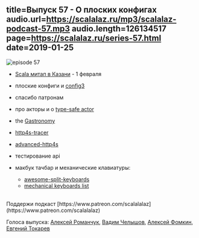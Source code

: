 title=Выпуск 57 - О плоских конфигах  
audio.url=https://scalalaz.ru/mp3/scalalaz-podcast-57.mp3
audio.length=126134517
page=https://scalalaz.ru/series-57.html
date=2019-01-25
----

![episode 57](https://scalalaz.ru/img/episode57.jpg)

* [Scala митап в Казани](https://expertfridays.com/meetups/scala-meetup-2/) - 1 февраля

* плоские конфиги и [config3](https://github.com/scf37/config3) 
* спасибо патронам 
* про акторы и о [type-safe actor](https://github.com/simerplaha/Actor)
* the [Gastronomy](https://propensive.com/opensource/gastronomy/)
* [http4s-tracer](https://gvolpe.github.io/http4s-tracer/)
* [advanced-http4s](https://github.com/gvolpe/advanced-http4s)
* тестирование api
* макбук тачбар и механические клавиатуры:
  - [awesome-split-keyboards](https://github.com/diimdeep/awesome-split-keyboards)
  - [mechanical keyboards list](https://github.com/help-14/mechanical-keyboard/)

<br/>
Поддержи подкаст [https://www.patreon.com/scalalalaz](https://www.patreon.com/scalalalaz)
<br/>

Голоса выпуска:
[Алексей Романчук](https://github.com/13h3r),
[Вадим Челышов](https://github.com/dos65),
[Алексей Фомкин](https://github.com/fomkin),
[Евгений Токарев](https://twitter.com/strobegen)

